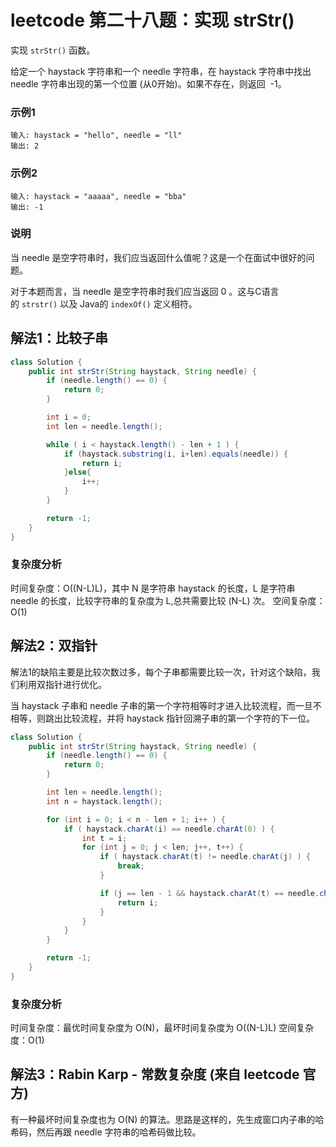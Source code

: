# leetcode 第二十八题：实现 strStr()

实现 `strStr()` 函数。

给定一个 haystack 字符串和一个 needle 字符串，在 haystack 字符串中找出 needle 字符串出现的第一个位置 (从0开始)。如果不存在，则返回  -1。

### 示例1
```
输入: haystack = "hello", needle = "ll"
输出: 2
```

### 示例2
```
输入: haystack = "aaaaa", needle = "bba"
输出: -1
```

### 说明

当 needle 是空字符串时，我们应当返回什么值呢？这是一个在面试中很好的问题。

对于本题而言，当 needle 是空字符串时我们应当返回 0 。这与C语言的 `strstr()` 以及 Java的 `indexOf()` 定义相符。

## 解法1：比较子串

```java
class Solution {
    public int strStr(String haystack, String needle) {
        if (needle.length() == 0) {
            return 0;
        }

        int i = 0;
        int len = needle.length();

        while ( i < haystack.length() - len + 1 ) {
            if (haystack.substring(i, i+len).equals(needle)) {
                return i;
            }else{
                i++;
            }
        }

        return -1;
    }
}
```

### 复杂度分析

时间复杂度：O((N-L)L)，其中 N 是字符串 haystack 的长度，L 是字符串 needle 的长度，比较字符串的复杂度为 L,总共需要比较 (N-L) 次。
空间复杂度：O(1)

## 解法2：双指针

解法1的缺陷主要是比较次数过多，每个子串都需要比较一次，针对这个缺陷，我们利用双指针进行优化。

当 haystack 子串和 needle 子串的第一个字符相等时才进入比较流程，而一旦不相等，则跳出比较流程，并将 haystack 指针回溯子串的第一个字符的下一位。

```java
class Solution {
    public int strStr(String haystack, String needle) {
        if (needle.length() == 0) {
            return 0;
        }

        int len = needle.length();
        int n = haystack.length();

        for (int i = 0; i < n - len + 1; i++ ) {
            if ( haystack.charAt(i) == needle.charAt(0) ) {
                int t = i;
                for (int j = 0; j < len; j++, t++) {
                    if ( haystack.charAt(t) != needle.charAt(j) ) {
                        break;
                    }

                    if (j == len - 1 && haystack.charAt(t) == needle.charAt(j) ) {
                        return i;
                    }
                }
            }
        }

        return -1;
    }
}
```

### 复杂度分析

时间复杂度：最优时间复杂度为 O(N)，最坏时间复杂度为 O((N-L)L)
空间复杂度：O(1)

## 解法3：Rabin Karp - 常数复杂度 (来自 leetcode 官方)

有一种最坏时间复杂度也为 O(N) 的算法。思路是这样的，先生成窗口内子串的哈希码，然后再跟 needle 字符串的哈希码做比较。